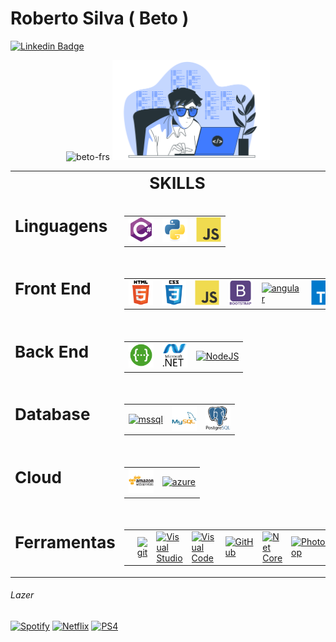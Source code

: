 # Roberto Silva ( Beto )
[![Linkedin Badge](https://img.shields.io/badge/-LinkedIn-blue?style=social&logo=Linkedin&logoColor=0A66c2&link=https://www.linkedin.com/in/fcorobertodasilva/)](https://www.linkedin.com/in/fcorobertodasilva/)


<p align="center"> <img src="https://github-readme-stats.vercel.app/api/top-langs/?username=beto-frs&show_icons=true&title_color=000000&layout=compact&bg_color=DEG,Edf0f1,F5F5F5,Edf0f1&hide_border=true&langs_count=10" alt="beto-frs">
<img src="study.png" alt="Study" width="50%">
</p>
  
<table align="center">
<tr>
<th colspan=3 style="text-align:center;">
<b style="font-size:26px;">SKILLS</b></th>
</tr>
<tr>
<td>
<b style="font-size:26px;">Linguagens</b>
</td>
<td>
<br>
<table align="center">
</tr>
<tr>
<td>
<a href="https://www.w3schools.com/cs/" target="_blank"> <img src="https://raw.githubusercontent.com/devicons/devicon/master/icons/csharp/csharp-original.svg" alt="csharp" width="40" height="40"/> </a>
</td>
<td>
<a href="https://www.python.org" target="_blank"> <img src="https://raw.githubusercontent.com/devicons/devicon/master/icons/python/python-original.svg" alt="python" width="40" height="40"/> </a>
</td>
<td>
<a href="https://developer.mozilla.org/en-US/docs/Web/JavaScript" target="_blank"> <img src="https://raw.githubusercontent.com/devicons/devicon/master/icons/javascript/javascript-original.svg" alt="javascript" width="40" height="40"/> </a>
</td>
</tr>
</table>
</td>
</tr>
<tr>
<td>
<b style="font-size:26px;">Front End</b>
</td>
<td>
<br>
<table align="center">
<tr>
<td>
<a href="https://www.w3.org/html/" target="_blank"> <img src="https://raw.githubusercontent.com/devicons/devicon/master/icons/html5/html5-original-wordmark.svg" alt="html5" width="40" height="40"/> </a> </a>
</td>
<td>
<a href="https://www.w3schools.com/css/" target="_blank"> <img src="https://raw.githubusercontent.com/devicons/devicon/master/icons/css3/css3-original-wordmark.svg" alt="css3" width="40" height="40"/> </a>
</td>
<td>
<a href="https://developer.mozilla.org/en-US/docs/Web/JavaScript" target="_blank"> <img src="https://raw.githubusercontent.com/devicons/devicon/master/icons/javascript/javascript-original.svg" alt="javascript" width="40" height="40"/> </a>
</td>
<td>
<a href="https://getbootstrap.com" target="_blank"> <img src="https://raw.githubusercontent.com/devicons/devicon/master/icons/bootstrap/bootstrap-plain-wordmark.svg" alt="bootstrap" width="40" height="40"/> </a>
</td>
<td>
<a href="https://angular.io" target="_blank"> <img src="https://angular.io/assets/images/logos/angular/angular.svg" alt="angular" width="40" height="40"/> </a>
</td>
<td>
<a href="https://www.typescriptlang.org/" target="_blank"> <img src="https://raw.githubusercontent.com/devicons/devicon/master/icons/typescript/typescript-original.svg" alt="typescript" width="40" height="40"/> </a>
</td>
</tr>
</table>
</td>
</tr>
<tr>
<td>
<b style="font-size:26px;">Back End</b>
</td>
<td>
<br>
<table align="center">
<tr>
<td>
<a href="https://swagger.io/" target="_blank"> <img src="swagger.svg" alt="Swagger" width="40" height="40"/> </a> </a>
</td>
<td>
<a href="https://dotnet.microsoft.com/" target="_blank"> <img src="https://raw.githubusercontent.com/devicons/devicon/master/icons/dot-net/dot-net-original-wordmark.svg" alt="dotnet" width="40" height="40"/> </a>
</td>
<td>
<a href="https://nodejs.org/en/" target="_blank"> <img src="https://nodejs.org/static/images/logo.svg" alt="NodeJS" width="40" height="40"/> </a>
</td>
</tr>
</table>

</td>
</tr>
<tr>
<td>
<b style="font-size:26px;">Database</b>
</td>
<td>
<br>
<table align="center">
<tr>
<td>
<a href="https://www.microsoft.com/en-us/sql-server" target="_blank"> <img src="https://www.svgrepo.com/show/303229/microsoft-sql-server-logo.svg" alt="mssql" width="40" height="40"/> </a>
</td>
<td>
<a href="https://www.mysql.com/" target="_blank"> <img src="https://raw.githubusercontent.com/devicons/devicon/master/icons/mysql/mysql-original-wordmark.svg" alt="mysql" width="40" height="40"/> </a>
</td>
<td>
<a href="https://www.postgresql.org" target="_blank"> <img src="https://raw.githubusercontent.com/devicons/devicon/master/icons/postgresql/postgresql-original-wordmark.svg" alt="postgresql" width="40" height="40"/> </a>
</td>
</tr>
</table>
</td>
</tr>
<tr>
<td>
<b style="font-size:26px;">Cloud</b>
</td>
<td>
<br>
<table align="center">

<tr>
<td>
<a href="https://aws.amazon.com" target="_blank"> <img src="https://raw.githubusercontent.com/devicons/devicon/master/icons/amazonwebservices/amazonwebservices-original-wordmark.svg" alt="aws" width="40" height="40"/> </a>
</td>
<td>
<a href="https://azure.microsoft.com/en-in/" target="_blank"> <img src="https://www.vectorlogo.zone/logos/microsoft_azure/microsoft_azure-icon.svg" alt="azure" width="40" height="40"/> </a>
</td>
</tr>
</table>
</td>
</tr>
<tr>
<td>
<b style="font-size:26px;">Ferramentas</b>
</td>
<td>
<br>
<table align="center">
<tr>
<td>
<a href="https://www.docker.com/" target="_blank"> <img src="https://raw.githubusercontent.com/devicons/devicon/master/icons/docker/docker-original-wordmark.svg" alt="docker" width="40" height="40"/> </a>
</td>
<td>
<a href="https://git-scm.com/" target="_blank"> <img src="https://www.vectorlogo.zone/logos/git-scm/git-scm-icon.svg" alt="git" width="40" height="40"/> </a>
</td>
<td>
<a href="https://visualstudio.microsoft.com/pt-br/" target="_blank"> <img src="https://visualstudio.microsoft.com/wp-content/uploads/2019/06/BrandVisualStudioWin2019-3.svg" alt="Visual Studio" width="40" height="40"/> </a>
</td>
<td>
<a href="https://code.visualstudio.com/" target="_blank"> <img src="https://cdn.jsdelivr.net/gh/devicons/devicon/icons/vscode/vscode-original.svg" alt="Visual Code" width="40" height="40"/> </a>
</td>
<td>
<a href="https://github.com/" target="_blank"> <img src="https://cdn.jsdelivr.net/gh/devicons/devicon/icons/github/github-original.svg" alt="GitHub" width="40" height="40"/> </a>
</td>
<td>
<a href="https://dotnet.microsoft.com/download" target="_blank"> <img src="https://cdn.jsdelivr.net/gh/devicons/devicon/icons/dotnetcore/dotnetcore-original.svg" alt="Net Core" width="40" height="40"/> </a>
</td>
<td>
<a href="https://www.adobe.com/br/products/photoshop.html" target="_blank"> <img src="https://www.adobe.com/content/dam/cc/tnt/emea/emea0856/photoshop.svg" alt="Photoshop" width="40" height="40"/> </a>
</td>
</tr>
</table>
</td>
</tr>
</table>


###### *Lazer*
[![Spotify](https://img.shields.io/badge/-Spotify-black?style=flat&logo=spotify)](#Lazer)    [![Netflix](https://img.shields.io/badge/-Netflix-black?style=flat&logo=netflix&logoColor=e50914)](#Lazer)     [![PS4](https://img.shields.io/badge/-Playstation%204-black?style=flat&logo=playstation-4&logoColor=white)](#Lazer)
